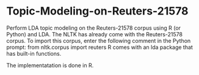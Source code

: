 # Topic-Modeling-on-Reuters-21578

Perform LDA topic modeling on the Reuters-21578 corpus using R (or Python) and LDA. 
The NLTK has already come with the Reuters-21578 corpus. To import this corpus, enter the following comment in the Python prompt:
from nltk.corpus import reuters
R comes with an lda package that has built-in functions. 

The implementatation is done in R.
